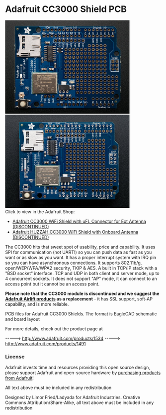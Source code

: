 # Adafruit CC3000 Shield PCB
<a href="http://www.adafruit.com/products/1534"><img src="assets/1534.jpg?raw=true" width="400px"></a>&nbsp; <a href="http://www.adafruit.com/products/1491"><img src="assets/1491.jpg?raw=true" width="400px"></a><br />
Click to view in the Adafruit Shop:
- [Adafruit CC3000 WiFi Shield with uFL Connector for Ext Antenna (DISCONTINUED)](https://www.adafruit.com/product/1534)
- [Adafruit HUZZAH CC3000 WiFi Shield with Onboard Antenna (DISCONTINUED)](https://www.adafruit.com/product/1491)

The CC3000 hits that sweet spot of usability, price and capability. It uses SPI for communication (not UART!) so you can push data as fast as you want or as slow as you want. It has a proper interrupt system with IRQ pin so you can have asynchronous connections. It supports 802.11b/g, open/WEP/WPA/WPA2 security, TKIP & AES. A built in TCP/IP stack with a "BSD socket" interface. TCP and UDP in both client and server mode, up to 4 concurrent sockets. It does not support "AP" mode, it can connect to an access point but it cannot be an access point.

**Please note that the CC3000 module is discontinued and we suggest the [Adafruit Airlift products](https://www.adafruit.com/?q=airlift) as a replacement** - it has SSL support, soft-AP capability, and is more reliable.

PCB files for Adafruit CC3000 Shields. The format is EagleCAD schematic and board layout

For more details, check out the product page at

-----> http://www.adafruit.com/products/1534
-----> http://www.adafruit.com/products/1491

### License

Adafruit invests time and resources providing this open source design, please support Adafruit and open-source hardware by [purchasing products from Adafruit](https://www.adafruit.com)!

All text above must be included in any redistribution

Designed by Limor Fried/Ladyada for Adafruit Industries.
Creative Commons Attribution/Share-Alike, all text above must be included in any redistribution
